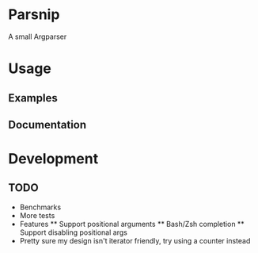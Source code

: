 # Parsnip

A small Argparser

# Usage

## Examples

## Documentation

# Development

## TODO

* Benchmarks
* More tests
* Features
** Support positional arguments
** Bash/Zsh completion
** Support disabling positional args
* Pretty sure my design isn't iterator friendly, try using a counter instead